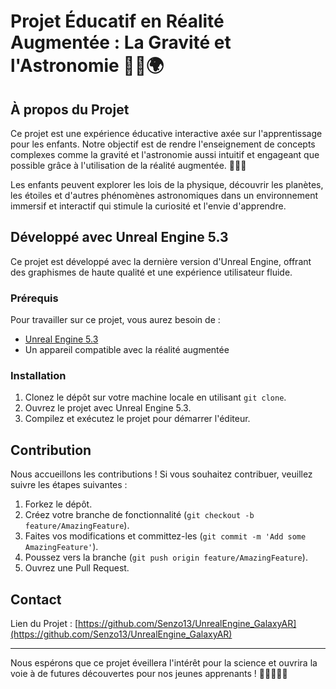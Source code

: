 # Projet Éducatif en Réalité Augmentée : La Gravité et l'Astronomie 🌌🚀🌍

## À propos du Projet

Ce projet est une expérience éducative interactive axée sur l'apprentissage pour les enfants. Notre objectif est de rendre l'enseignement de concepts complexes comme la gravité et l'astronomie aussi intuitif et engageant que possible grâce à l'utilisation de la réalité augmentée. 🧑‍🚀✨

Les enfants peuvent explorer les lois de la physique, découvrir les planètes, les étoiles et d'autres phénomènes astronomiques dans un environnement immersif et interactif qui stimule la curiosité et l'envie d'apprendre.

## Développé avec Unreal Engine 5.3

Ce projet est développé avec la dernière version d'Unreal Engine, offrant des graphismes de haute qualité et une expérience utilisateur fluide.

### Prérequis

Pour travailler sur ce projet, vous aurez besoin de :

- [Unreal Engine 5.3](https://www.unrealengine.com/)
- Un appareil compatible avec la réalité augmentée

### Installation

1. Clonez le dépôt sur votre machine locale en utilisant `git clone`.
2. Ouvrez le projet avec Unreal Engine 5.3.
3. Compilez et exécutez le projet pour démarrer l'éditeur.

## Contribution

Nous accueillons les contributions ! Si vous souhaitez contribuer, veuillez suivre les étapes suivantes :

1. Forkez le dépôt.
2. Créez votre branche de fonctionnalité (`git checkout -b feature/AmazingFeature`).
3. Faites vos modifications et committez-les (`git commit -m 'Add some AmazingFeature'`).
4. Poussez vers la branche (`git push origin feature/AmazingFeature`).
5. Ouvrez une Pull Request.

## Contact

Lien du Projet : [https://github.com/Senzo13/UnrealEngine_GalaxyAR](https://github.com/Senzo13/UnrealEngine_GalaxyAR)

---

Nous espérons que ce projet éveillera l'intérêt pour la science et ouvrira la voie à de futures découvertes pour nos jeunes apprenants ! 🌟👨‍🎓👩‍🎓
